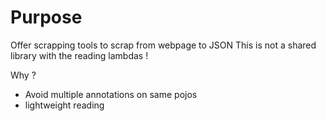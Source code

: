 # Purpose
Offer scrapping tools to scrap from webpage to JSON
This is not a shared library with the reading lambdas !

Why ? 
- Avoid multiple annotations on same pojos
- lightweight reading
